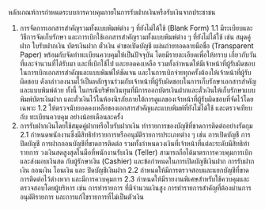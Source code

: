 หลักเกณฑ์การกําหนดระบบการควบคุมภายในการรับฝากเงินหรือรับเงินจากประชาชน
1. การจัดการเอกสารสำคัญรวมทั้งแบบพิมพ์ต่าง ๆ ที่ยังไม่ได้ใช้ (Blank Form)
1.1 มีระเบียบและวิธีการจัดเก็บรักษา และการเบิกใช้เอกสารสำคัญรวมทั้งแบบพิมพ์ต่าง ๆ
ที่ยังไม่ได้ใช้ เช่น สมุดคู่ฝาก ใบรับฝากเงิน บัตรเงินฝาก ตั๋วเงิน คำขอเปิดบัญชี แผ่นถ่ายทอดลายมือชื่อ
(Transparent Paper) พร้อมกับจัดทำทะเบียนควบคุมให้เป็นปัจจุบัน โดยมีรายละเอียดเพื่อให้ทราบ
เกี่ยวกับวันที่และจำนวนที่ได้รับมา และที่เบิกใช้ไป และยอดคงเหลือ รวมทั้งกำหนดให้มีเจ้าหน้าที่ผู้รับผิดชอบ
ในการเบิกเอกสารสำคัญและแบบพิมพ์ให้ชัดเจน และในการเบิกจ่ายทุกครั้งต้องให้เจ้าหน้าที่ผู้รับผิดชอบ
ดังกล่าวลงนามไว้เป็นหลักฐานร่วมกับเจ้าหน้าที่ผู้รับผิดชอบในการเก็บรักษาเอกสารสำคัญและแบบพิมพ์ด้วย
ทั้งนี้ ในกรณีบริษัทเงินทุนที่มีการออกบัตรเงินฝากและตั๋วเงินให้เก็บรักษาแบบพิมพ์บัตรเงินฝาก
และตั๋วเงินไว้ในห้องนิรภัยภายใต้การดูแลของเจ้าหน้าที่ผู้รับผิดชอบที่จัดไว้โดยเฉพาะ
1.2 ให้ตรวจนับยอดคงเหลือของเอกสารสำคัญและแบบพิมพ์ที่ยังไม่ได้ใช้ และตรวจเทียบกับ
ทะเบียนควบคุม อย่างน้อยเดือนละครั้ง
2. การรับฝากเงินโดยใช้สมุดคู่ฝากหรือใบรับฝากเงิน
ทํารายการของบัญชีที่ขาดการติดต่ออย่างรัดกุม
2.1 กําหนดพนักงานซึ่งมีสิทธิทำรายการหรืออนุมัติรายการประเภทต่าง ๆ เช่น การเปิดบัญชี
การปิดบัญชี การฝากถอนบัญชีที่ขาดการติดต่อ รวมทั้งกำหนดวงเงินที่เจ้าหน้าที่แต่ละระดับมีสิทธิทำรายการ
วงเงินสดสูงสุดในมือที่พนักงานรับเงิน (Teller) สามารถถือได้มาตรการควบคุมการเบิกและส่งมอบเงินสด
กับผู้รักษาเงิน (Cashier) และข้อกำหนดในการเปิดบัญชีเงินฝาก การรับฝากเงิน ถอนเงิน โอนเงิน และ
ปิดบัญชีเงินฝาก
2.2 กำหนดให้มีการตรวจสอบและแยกบัญชีที่ขาดการติดต่อไว้ต่างหาก และมีการควบคุมการ
2.3 กำหนดให้มีรายงานพิเศษสำหรับใช้ควบคุมและตรวจสอบโดยผู้บริหาร เช่น การทำรายการ
ที่มีจำนวนเงินสูง การทำรายการสำคัญที่ต้องผ่านการอนุมัติรายการ และการแก้ไขรายการที่ไม่เป็นตัวเงิน
